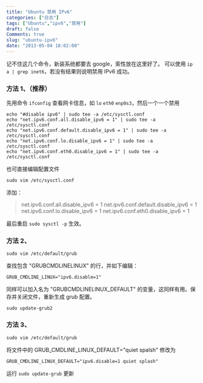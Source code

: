 ```yaml
---
title: "Ubuntu 禁用 IPv6"
categories: ["日志"]
tags: ["Ubuntu","ipv6","禁用"]
draft: false
Comments: true
slug: "ubuntu-ipv6"
date: "2013-05-04 18:02:00"
---
```


记不住这几个命令，新装系统都要去 google，索性放在这里好了。
可以使用 `ip a | grep inet6`，若没有结果则说明禁用 IPv6 成功。

### 方法 1、（推荐）
先用命令 `ifconfig` 查看网卡信息，如 `lo` `eth0` `enp0s3`，然后一个一个禁用

    echo "#disable ipv6" | sudo tee -a /etc/sysctl.conf
    echo "net.ipv6.conf.all.disable_ipv6 = 1" | sudo tee -a /etc/sysctl.conf
    echo "net.ipv6.conf.default.disable_ipv6 = 1" | sudo tee -a /etc/sysctl.conf
    echo "net.ipv6.conf.lo.disable_ipv6 = 1" | sudo tee -a /etc/sysctl.conf
    echo "net.ipv6.conf.eth0.disable_ipv6 = 1" | sudo tee -a /etc/sysctl.conf

也可直接编辑配置文件

    sudo vim /etc/sysctl.conf

添加：

> net.ipv6.conf.all.disable_ipv6 = 1 
> net.ipv6.conf.default.disable_ipv6 = 1 
> net.ipv6.conf.lo.disable_ipv6 = 1 
> net.ipv6.conf.eth0.disable_ipv6 = 1

最后重启 `sudo sysctl -p` 生效。

### 方法 2、

    sudo vim /etc/default/grub
查找包含 "GRUBCMDLINELINUX" 的行，并如下编辑：

    GRUB_CMDLINE_LINUX="ipv6.disable=1"

同样可以加入名为 "GRUBCMDLINELINUX_DEFAULT" 的变量，这同样有用。保存并关闭文件，重新生成 grub 配置。

    sudo update-grub2

### 方法 3、

    sudo vim /etc/default/grub

将文件中的  GRUB_CMDLINE_LINUX_DEFAULT="quiet spalsh"  修改为

    GRUB_CMDLINE_LINUX_DEFAULT="ipv6.disable=1 quiet splash"

运行 `sudo update-grub` 更新

